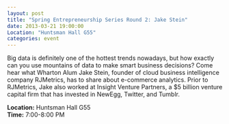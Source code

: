 ```yaml
---
layout: post
title: "Spring Entrepreneurship Series Round 2: Jake Stein"
date: 2013-03-21 19:00:00
Location: "Huntsman Hall G55"
categories: event
---
```

Big data is definitely one of the hottest trends nowadays, but how exactly can you use mountains of data to make smart business decisions? Come hear what Wharton Alum Jake Stein, founder of cloud business intelligence company RJMetrics, has to share about e-commerce analytics. Prior to RJMetrics, Jake also worked at Insight Venture Partners, a $5 billion venture capital firm that has invested in NewEgg, Twitter, and Tumblr.

**Location:** Huntsman Hall G55 <br />
**Time:** 7:00-8:00 PM
